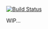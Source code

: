 [![Build Status](https://travis-ci.org/medialab/motel.svg)](https://travis-ci.org/medialab/motel)

WIP...
